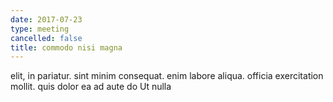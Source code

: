 ```yaml
---
date: 2017-07-23
type: meeting
cancelled: false
title: commodo nisi magna
---
```

elit, in pariatur. sint minim consequat. enim labore aliqua. officia exercitation mollit. quis dolor ea ad aute do Ut nulla